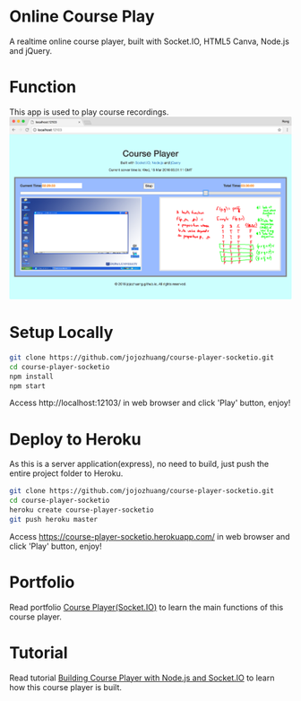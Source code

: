 # Online Course Play
A realtime online course player, built with Socket.IO, HTML5 Canva, Node.js and jQuery.

# Function
This app is used to play course recordings.
![image](/public/drag.png)

# Setup Locally
```bash
git clone https://github.com/jojozhuang/course-player-socketio.git
cd course-player-socketio
npm install
npm start
```
Access http://localhost:12103/ in web browser and click 'Play' button, enjoy!

# Deploy to Heroku
As this is a server application(express), no need to build, just push the entire project folder to Heroku.
```bash
git clone https://github.com/jojozhuang/course-player-socketio.git
cd course-player-socketio
heroku create course-player-socketio
git push heroku master
```
Access https://course-player-socketio.herokuapp.com/ in web browser and click 'Play' button, enjoy!

# Portfolio
Read portfolio [Course Player(Socket.IO)](http://jojozhuang.github.io/portfolio/course-player-socketio/) to learn the main functions of this course player.

# Tutorial
Read tutorial [Building Course Player with Node.js and Socket.IO](http://jojozhuang.github.io/tutorial/react/building-course-player-with-nodejs-and-socketio/) to learn how this course player is built.
